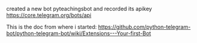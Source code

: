 created a new bot pyteachingsbot and recorded its apikey 
https://core.telegram.org/bots/api

This is the doc from where i started: 
https://github.com/python-telegram-bot/python-telegram-bot/wiki/Extensions---Your-first-Bot